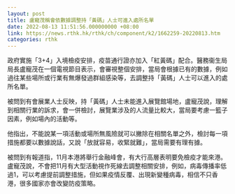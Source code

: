 ```yaml
---
layout: post
title: 盧寵茂稱會依數據調整持「黃碼」人士可進入處所名單
date: 2022-08-13 11:51:56.000000000 +08:00
link: https://news.rthk.hk/rthk/ch/component/k2/1662259-20220813.htm
categories: rthk
---
```


政府實施「3+4」入境檢疫安排，疫苗通行證亦加入「紅黃碼」配合。醫務衞生局局長盧寵茂在一個電視節目表示，會審視整個安排，當局會根據已有的數據，例如過往某些場所或行業有無爆發過群組感染等，去調整持「黃碼」人士可以進入的處所名單。

被問到有會展業人士反映，持「黃碼」人士未能進入展覽館場地，盧寵茂說，理解到相關行業的訴求，會一併檢討，展覽業涉及的人流量比較大，當局要考慮一籃子因素，例如場內的活動等。

他指出，不能說某一項活動或場所無風險就可以撇除在相關名單之外，檢討每一項措施都要以數據說話，又說「放就容易，收緊就難」，當局需要有理有據。

被問到有報道指，11月本港將舉行金融峰會，有大行高層表明要免檢疫才能來港。盧寵茂說，不會把11月有大型活動視作死線去調整相關安排，例如，病毒傳播率低過1，可以考慮提前調整措施，但如果疫情反覆、出現新變種病毒，相信不只香港，很多國家亦會改變防疫策略。
